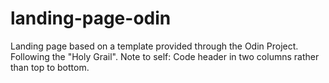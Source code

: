 # landing-page-odin
Landing page based on a template provided through the Odin Project. Following the "Holy Grail". 
Note to self: Code header in two columns rather than top to bottom. 